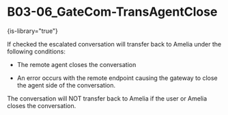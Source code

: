 # B03-06_GateCom-TransAgentClose

{is-library="true"}

<snippet id="B03-06_GateCom-TransAgentClose_snippet">



If checked the escalated conversation will transfer back to Amelia under the following conditions:

* The remote agent closes the conversation

* An error occurs with the remote endpoint causing the gateway to close the agent side of the conversation.

The conversation will NOT transfer back to Amelia if the user or Amelia closes the conversation.


</snippet>